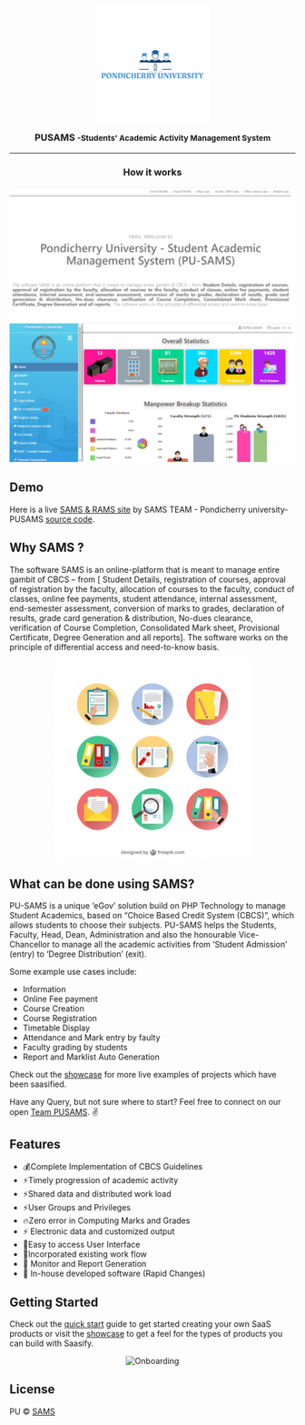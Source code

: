 <p align="center">
  <a href="http://www.pondiuni.edu.in/" title="SAMS & RAMS">
    <img src="_media\PUICON.png" alt="Pondicherry university Logo" width="200" />
  </a>
</p>

<h3 align="center" style="margin-top: .6rem">

 PUSAMS <small>-Students’ Academic Activity Management System </small>
</h3>

---

<h3 align="center">
  How it works
</h3>

<p align="center">
 <img src="_media\Untitled20.png" alt="How SAMS Works" />
  <img src="_media\Hod-home.png" alt="How SAMS Works" />
</p>


## Demo

Here is a live [SAMS & RAMS site](https://sms.bicpu.edu.in ':target=_blank') by SAMS TEAM - Pondicherry university-PUSAMS [source code](https://github.com/bicpu/sams.git ':target=_blank').



## Why SAMS ?

The software SAMS is an online-platform that is meant to manage entire gambit of CBCS – from [ Student Details, registration of courses, approval of registration by the faculty, allocation of courses to the faculty, conduct of classes, online fee payments, student attendance, internal assessment, end-semester assessment, conversion of marks to grades, declaration of results, grade card generation & distribution, No-dues clearance, verification of Course Completion, Consolidated Mark sheet, Provisional Certificate, Degree Generation and all reports]. The software works on the principle of differential access and need-to-know basis.

<p align="center">
  <img src="_media/variety.jpg" alt="Online shop" width="350" />
</p>

## What can be done using SAMS?

PU-SAMS is a unique ‘eGov’ solution
build on PHP Technology to manage
Student Academics, based on “Choice
Based Credit System (CBCS)”, which
allows students to choose their subjects. PU-SAMS helps the Students,
Faculty, Head, Dean, Administration
and also the honourable Vice-Chancellor to manage all the academic activities from ‘Student Admission’ (entry) to ‘Degree Distribution’ (exit).

Some example use cases include:

- Information
- Online Fee payment
- Course Creation
- Course Registration
- Timetable Display
- Attendance and Mark entry by faulty
- Faculty grading by students
- Report and Marklist Auto Generation


Check out the [showcase](https://sms.bicpu.edu.in/) for more live examples of projects which have been saasified.

Have any Query, but not sure where to start? Feel free to connect on our open [Team PUSAMS](https://sms.bicpu.edu.in/home/about_sams). ✌️

## Features
- 💰Complete Implementation of CBCS Guidelines
- ⚡️️Timely progression of academic activity
- ⚡️️Shared data and distributed work load
- ⚡️️User Groups and Privileges
- 🔥Zero error in Computing Marks and Grades
- ⚡️ Electronic data and customized output
- 💯Easy to access User Interface
- 🤖Incorporated existing work flow
- 🤖 Monitor and Report Generation
- 🚀 In-house developed software (Rapid Changes)


## Getting Started

Check out the [quick start](https://sms.bicpu.edu.in/#/quick-start) guide to get started creating your own SaaS products or visit the [showcase](https://sms.bicpu.edu.in/#/showcase) to get a feel for the types of products you can build with Saasify.

<p align="center">
  <img src="https://docs.saasify.sh/_media/undraw/onboarding.svg" alt="Onboarding" width="350" />
</p>

## License

PU © [SAMS ](http://www.pondiuni.edu.in)